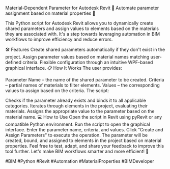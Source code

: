 Material-Dependent Parameter for Autodesk Revit
🎯 Automate parameter assignment based on material properties 🎯

This Python script for Autodesk Revit allows you to dynamically create shared parameters and assign values to elements based on the materials they are associated with. It's a step towards leveraging automation in BIM workflows to improve efficiency and reduce errors.

🛠️ Features
Create shared parameters automatically if they don't exist in the project.
Assign parameter values based on material names matching user-defined criteria.
Flexible configuration through an intuitive WPF-based graphical interface.
📋 How It Works
The user provides:

Parameter Name – the name of the shared parameter to be created.
Criteria – partial names of materials to filter elements.
Values – the corresponding values to assign based on the criteria.
The script:

Checks if the parameter already exists and binds it to all applicable categories.
Iterates through elements in the project, evaluating their materials.
Assigns the appropriate value to the parameter based on the material name.
💻 How to Use
Open the script in Revit using pyRevit or any compatible Python environment.
Run the script to open the graphical interface.
Enter the parameter name, criteria, and values.
Click "Create and Assign Parameters" to execute the operation.
The parameter will be created, bound, and assigned to elements in the project based on material properties.
Feel free to test, adapt, and share your feedback to improve this tool further. Let's make BIM workflows smarter and more efficient! 🚀

#BIM #Python #Revit #Automation #MaterialProperties #BIMDeveloper
